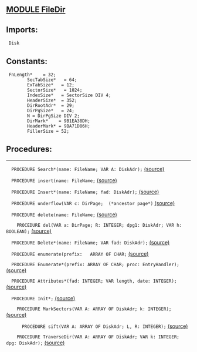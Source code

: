 
## [MODULE FileDir](https://github.com/io-core/Files/blob/main/FileDir.Mod)

  ## Imports:
` Disk`

  ## Constants:
```
 FnLength*    = 32;
        SecTabSize*   = 64;
        ExTabSize*   = 12;
        SectorSize*   = 1024;
        IndexSize*   = SectorSize DIV 4;
        HeaderSize*  = 352;
        DirRootAdr*  = 29;
        DirPgSize*   = 24;
        N = DirPgSize DIV 2;
        DirMark*    = 9B1EA38DH;
        HeaderMark* = 9BA71D86H;
        FillerSize = 52;

```
## Procedures:
---

`  PROCEDURE Search*(name: FileName; VAR A: DiskAdr);` [(source)](https://github.com/io-core/Files/blob/main/FileDir.Mod#L80)


`  PROCEDURE insert(name: FileName;` [(source)](https://github.com/io-core/Files/blob/main/FileDir.Mod#L97)


`  PROCEDURE Insert*(name: FileName; fad: DiskAdr);` [(source)](https://github.com/io-core/Files/blob/main/FileDir.Mod#L157)


`  PROCEDURE underflow(VAR c: DirPage;  (*ancestor page*)` [(source)](https://github.com/io-core/Files/blob/main/FileDir.Mod#L171)


`  PROCEDURE delete(name: FileName;` [(source)](https://github.com/io-core/Files/blob/main/FileDir.Mod#L220)


`    PROCEDURE del(VAR a: DirPage; R: INTEGER; dpg1: DiskAdr; VAR h: BOOLEAN);` [(source)](https://github.com/io-core/Files/blob/main/FileDir.Mod#L231)


`  PROCEDURE Delete*(name: FileName; VAR fad: DiskAdr);` [(source)](https://github.com/io-core/Files/blob/main/FileDir.Mod#L266)


`  PROCEDURE enumerate(prefix:   ARRAY OF CHAR;` [(source)](https://github.com/io-core/Files/blob/main/FileDir.Mod#L280)


`  PROCEDURE Enumerate*(prefix: ARRAY OF CHAR; proc: EntryHandler);` [(source)](https://github.com/io-core/Files/blob/main/FileDir.Mod#L306)


`  PROCEDURE Attributes*(fad: INTEGER; VAR length, date: INTEGER);` [(source)](https://github.com/io-core/Files/blob/main/FileDir.Mod#L311)


`  PROCEDURE Init*;` [(source)](https://github.com/io-core/Files/blob/main/FileDir.Mod#L318)


`    PROCEDURE MarkSectors(VAR A: ARRAY OF DiskAdr; k: INTEGER);` [(source)](https://github.com/io-core/Files/blob/main/FileDir.Mod#L322)


`      PROCEDURE sift(VAR A: ARRAY OF DiskAdr; L, R: INTEGER);` [(source)](https://github.com/io-core/Files/blob/main/FileDir.Mod#L327)


`    PROCEDURE TraverseDir(VAR A: ARRAY OF DiskAdr; VAR k: INTEGER; dpg: DiskAdr);` [(source)](https://github.com/io-core/Files/blob/main/FileDir.Mod#L361)

